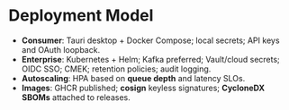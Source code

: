 # Deployment Model

- **Consumer**: Tauri desktop + Docker Compose; local secrets; API keys and OAuth loopback.
- **Enterprise**: Kubernetes + Helm; Kafka preferred; Vault/cloud secrets; OIDC SSO; CMEK; retention policies; audit logging.
- **Autoscaling**: HPA based on **queue depth** and latency SLOs.
- **Images**: GHCR published; **cosign** keyless signatures; **CycloneDX SBOMs** attached to releases.
